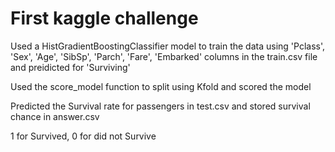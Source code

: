 # First kaggle challenge

Used a HistGradientBoostingClassifier model to train the data using 'Pclass', 'Sex', 'Age', 'SibSp', 'Parch', 'Fare', 'Embarked' columns in the train.csv file and preidicted for 'Surviving'

Used the score_model function to split using Kfold and scored the model

Predicted the Survival rate for passengers in test.csv and stored survival chance in answer.csv

1 for Survived, 0 for did not Survive

